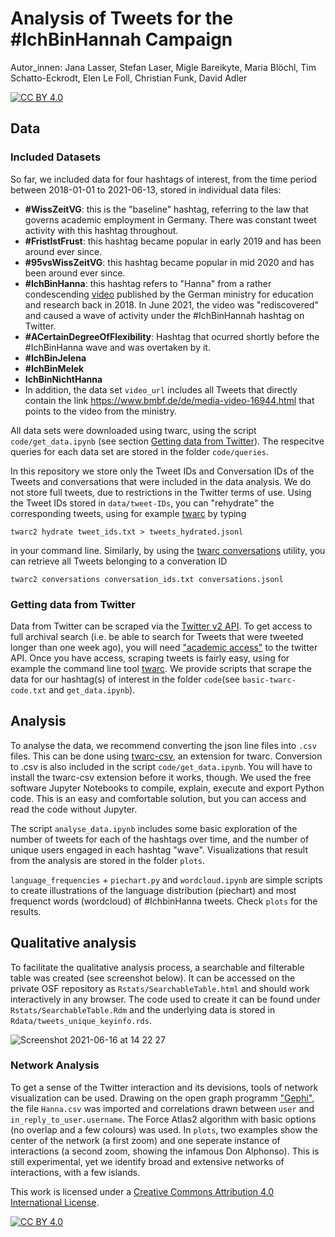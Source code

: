 # Analysis of Tweets for the #IchBinHannah Campaign

Autor_innen: Jana Lasser, Stefan Laser, Migle Bareikyte, Maria Blöchl, Tim Schatto-Eckrodt, Elen Le Foll, Christian Funk, David Adler

[![CC BY 4.0][cc-by-shield]][cc-by]

## Data  

### Included Datasets
So far, we included data for four hashtags of interest, from the time period between 2018-01-01 to 2021-06-13, stored in individual data files:
* **#WissZeitVG**: this is the "baseline" hashtag, referring to the law that governs academic employment in Germany. There was constant tweet activity with this hashtag throughout.
* **#FristIstFrust**: this hashtag became popular in early 2019 and has been around ever since.
* **#95vsWissZeitVG**: this hashtag became popular in mid 2020 and has been around ever since.
* **#IchBinHanna**: this hashtag refers to "Hanna" from a rather condescending [video](https://www.bmbf.de/de/media-video-16944.html) published by the German ministry for education and research back in 2018. In June 2021, the video was "rediscovered" and caused a wave of activity under the #IchBinHannah hashtag on Twitter.
* **#ACertainDegreeOfFlexibility**: Hashtag that ocurred shortly before the #IchBinHanna wave and was overtaken by it.
* **#IchBinJelena**
* **#IchBinMelek**
* **IchBinNichtHanna**
* In addition, the data set ```video_url``` includes all Tweets that directly contain the link https://www.bmbf.de/de/media-video-16944.html that points to the video from the ministry.

All data sets were downloaded using twarc, using the script ```code/get_data.ipynb``` (see section [Getting data from Twitter](#getting-data-from-twitter)). The respecitve queries for each data set are stored in the folder ```code/queries```.

In this repository we store only the Tweet IDs and Conversation IDs of the Tweets and conversations that were included in the data analysis. We do not store full tweets, due to restrictions in the Twitter terms of use. Using the Tweet IDs stored in ```data/tweet-IDs```, you can "rehydrate" the corresponding tweets, using for example [twarc](https://scholarslab.github.io/learn-twarc/06-twarc-command-basics#rehydrate-a-dataset) by typing  

```twarc2 hydrate tweet_ids.txt > tweets_hydrated.jsonl```  

in your command line. Similarly, by using the [twarc conversations](https://twarc-project.readthedocs.io/en/latest/twarc2/#conversations) utility, you can retrieve all Tweets belonging to a converation ID  

```twarc2 conversations conversation_ids.txt conversations.jsonl```

### Getting data from Twitter
Data from Twitter can be scraped via the [Twitter v2 API](https://developer.twitter.com/en/docs/twitter-api/early-access). To get access to full archival search (i.e. be able to search for Tweets that were tweeted longer than one week ago), you will need ["academic access"](https://developer.twitter.com/en/products/twitter-api/academic-research) to the twitter API. Once you have access, scraping tweets is fairly easy, using for example the command line tool [twarc](https://twarc-project.readthedocs.io/en/latest/twarc2/#conversations). We provide scripts that scrape the data for our hashtag(s) of interest in the folder ```code```(see ```basic-twarc-code.txt``` and ```get_data.ipynb```).


## Analysis
To analyse the data, we recommend converting the json line files into ```.csv``` files. This can be done using [twarc-csv](https://github.com/DocNow/twarc-csv), an extension for twarc. Conversion to .csv is also included in the script ```code/get_data.ipynb```. You will have to install the twarc-csv extension before it works, though. We used the free software Jupyter Notebooks to compile, explain, execute and export Python code. This is an easy and comfortable solution, but you can access and read the code without Jupyter.

The script ```analyse_data.ipynb``` includes some basic exploration of the number of tweets for each of the hashtags over time, and the number of unique users engaged in each hashtag "wave". Visualizations that result from the analysis are stored in the folder ```plots```.

```language_frequencies``` + ```piechart.py``` and ```wordcloud.ipynb``` are simple scripts to create illustrations of the language distribution (piechart) and most frequenct words (wordcloud) of #IchbinHanna tweets. Check ```plots``` for the results.

## Qualitative analysis
To facilitate the qualitative analysis process, a searchable and filterable table was created (see screenshot below). It can be accessed on the private OSF repository as ```Rstats/SearchableTable.html``` and should work interactively in any browser. The code used to create it can be found under ```Rstats/SearchableTable.Rdm``` and the underlying data is stored in ```Rdata/tweets_unique_keyinfo.rds```. 

![Screenshot 2021-06-16 at 14 22 27](https://user-images.githubusercontent.com/28561088/122218040-49a34400-ceae-11eb-8e9c-3d1747c16dac.png)

### Network Analysis
To get a sense of the Twitter interaction and its devisions, tools of network visualization can be used. Drawing on the open graph programm ["Gephi"](https://gephi.org/), the file ```Hanna.csv``` was imported and correlations drawn between ```user``` and ```in_reply_to_user.username```. The Force Atlas2 algorithm with basic options (no overlap and a few colours) was used. In ```plots```, two examples show the center of the network (a first zoom) and one seperate instance of interactions (a second zoom, showing the infamous Don Alphonso). This is still experimental, yet we identify broad and extensive networks of interactions, with a few islands.


This work is licensed under a
[Creative Commons Attribution 4.0 International License][cc-by].

[![CC BY 4.0][cc-by-image]][cc-by]

[cc-by]: http://creativecommons.org/licenses/by/4.0/
[cc-by-image]: https://i.creativecommons.org/l/by/4.0/88x31.png
[cc-by-shield]: https://img.shields.io/badge/License-CC%20BY%204.0-lightgrey.svg
